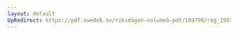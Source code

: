 ```yaml
---
layout: default
UpRedirect: https://pdf.swedeb.se/riksdagen-volumeG-pdf/199798/reg_199798/reg_199798_0014.pdf
---
```

